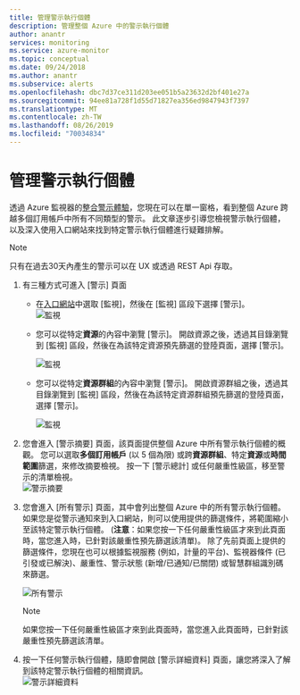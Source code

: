 ```yaml
---
title: 管理警示執行個體
description: 管理整個 Azure 中的警示執行個體
author: anantr
services: monitoring
ms.service: azure-monitor
ms.topic: conceptual
ms.date: 09/24/2018
ms.author: anantr
ms.subservice: alerts
ms.openlocfilehash: dbc7d37ce311d203ee051b5a23632d2bf401e27a
ms.sourcegitcommit: 94ee81a728f1d55d71827ea356ed9847943f7397
ms.translationtype: MT
ms.contentlocale: zh-TW
ms.lasthandoff: 08/26/2019
ms.locfileid: "70034834"
---
```

# <a name="manage-alert-instances"></a>管理警示執行個體
透過 Azure 監視器的[整合警示體驗](https://aka.ms/azure-alerts-overview)，您現在可以在單一窗格，看到整個 Azure 跨越多個訂用帳戶中所有不同類型的警示。 此文章逐步引導您檢視警示執行個體，以及深入使用入口網站來找到特定警示執行個體進行疑難排解。

> [!NOTE]
   >  只有在過去30天內產生的警示可以在 UX 或透過 REST Api 存取。

1. 有三種方式可進入 [警示] 頁面

   + 在[入口網站](https://portal.azure.com/)中選取 [監視]，然後在 [監視] 區段下選擇 [警示]。  
     ![監視](media/alerts-managing-alert-instances/monitoring-alerts-managing-alert-instances-toc.jpg)
  
   + 您可以從特定**資源**的內容中瀏覽 [警示]。 開啟資源之後，透過其目錄瀏覽到 [監視] 區段，然後在為該特定資源預先篩選的登陸頁面，選擇 [警示]。
   
     ![監視](media/alerts-managing-alert-instances/alert-resource.JPG)
    
   + 您可以從特定**資源群組**的內容中瀏覽 [警示]。 開啟資源群組之後，透過其目錄瀏覽到 [監視] 區段，然後在為該特定資源群組預先篩選的登陸頁面，選擇 [警示]。    
   
     ![監視](media/alerts-managing-alert-instances/alert-rg.JPG)

1. 您會進入 [警示摘要] 頁面，該頁面提供整個 Azure 中所有警示執行個體的概觀。 您可以選取**多個訂用帳戶** (以 5 個為限) 或跨**資源群組**、特定**資源**或**時間範圍**篩選，來修改摘要檢視。 按一下 [警示總計] 或任何嚴重性級區，移至警示的清單檢視。     
   ![警示摘要](media/alerts-managing-alert-instances/alerts-summary.jpg)
 
1. 您會進入 [所有警示] 頁面，其中會列出整個 Azure 中的所有警示執行個體。如果您是從警示通知來到入口網站，則可以使用提供的篩選條件，將範圍縮小至該特定警示執行個體。 (**注意**：如果您按一下任何嚴重性級區才來到此頁面時，當您進入時，已針對該嚴重性預先篩選該清單)。 除了先前頁面上提供的篩選條件，您現在也可以根據監視服務 (例如，計量的平台)、監視器條件 (已引發或已解決)、嚴重性、警示狀態 (新增/已通知/已關閉) 或智慧群組識別碼來篩選。

   ![所有警示](media/alerts-managing-alert-instances/all-alerts.jpg)

   > [!NOTE]
   >  如果您按一下任何嚴重性級區才來到此頁面時，當您進入此頁面時，已針對該嚴重性預先篩選該清單。
 
1. 按一下任何警示執行個體，隨即會開啟 [警示詳細資料] 頁面，讓您將深入了解到該特定警示執行個體的相關資訊。   
   ![警示詳細資料](media/alerts-managing-alert-instances/alert-details.jpg)  

